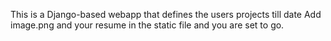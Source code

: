 This is a Django-based webapp that defines the users projects till date
Add image.png and your resume in the static file and you are set to go.
